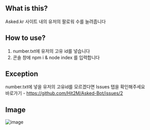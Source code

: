 ## What is this?
Asked.kr 사이트 내의 유저의 팔로워 수를 늘려줍니다

## How to use?
1. number.txt에 유저의 고유 id를 넣습니다
2. 콘솔 창에 npm i & node index 를 입력합니다


## Exception
number.txt에 넣을 유저의 고유id를 모르겠다면 Issues 탭을 확인해주세요   
바로가기 - https://github.com/Hit2M/Asked-Bot/issues/2

## Image

![image](https://user-images.githubusercontent.com/72373048/156022655-ac71eb53-aa87-464c-a226-07c667685068.png)
